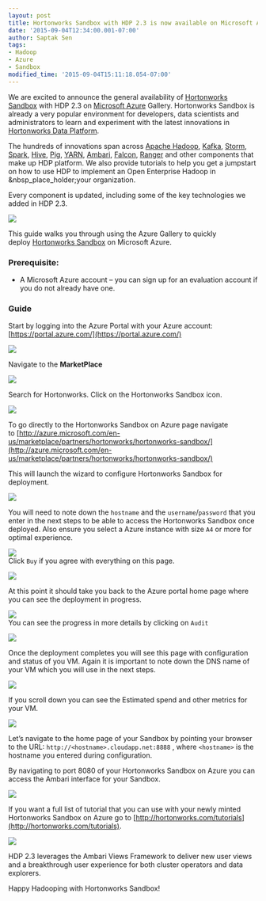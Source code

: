```yaml
---
layout: post
title: Hortonworks Sandbox with HDP 2.3 is now available on Microsoft Azure Gallery
date: '2015-09-04T12:34:00.001-07:00'
author: Saptak Sen
tags:
- Hadoop
- Azure
- Sandbox
modified_time: '2015-09-04T15:11:18.054-07:00'
---
```


We are excited to announce the general availability of [Hortonworks Sandbox](http://hortonworks.com/sandbox) with HDP 2.3 on [Microsoft Azure](http://azure.microsoft.com/en-us/) Gallery. Hortonworks Sandbox is already a very popular environment for developers, data scientists and administrators to learn and experiment with the latest innovations in [Hortonworks Data Platform](http://hortonworks.com/hdp).

The hundreds of innovations span across [Apache Hadoop](http://hortonworks.com/hadoop/), [Kafka](http://hortonworks.com/hadoop/kafka/), [Storm](http://hortonworks.com/hadoop/storm/), [Spark](http://hortonworks.com/hadoop/spark/), [Hive](http://hortonworks.com/hadoop/hive/), [Pig](http://hortonworks.com/hadoop/pig/), [YARN](http://hortonworks.com/hadoop/yarn/), [Ambari](http://hortonworks.com/hadoop/ambari/), [Falcon](http://hortonworks.com/hadoop/falcon/), [Ranger](http://hortonworks.com/hadoop/ranger/) and other components that make up HDP platform. We also provide tutorials to help you get a jumpstart on how to use HDP to implement an Open Enterprise Hadoop in &nbsp_place_holder;your organization.

Every component is updated, including some of the key technologies we added in HDP 2.3.

![](http://hortonworks.com/wp-content/uploads/2015/07/Asparagus-Chart.png)  


This guide walks you through using the Azure Gallery to quickly deploy [Hortonworks Sandbox](http://hortonworks.com/sandbox) on Microsoft Azure.

### Prerequisite:

  * A Microsoft Azure account – you can sign up for an evaluation account if you do not already have one.

### Guide

Start by logging into the Azure Portal with your Azure account: [https://portal.azure.com/](https://portal.azure.com/)

![](http://hortonassets.s3.amazonaws.com/tutorial/azure-sandbox/01.png)  


Navigate to the **MarketPlace** 

![](http://hortonassets.s3.amazonaws.com/tutorial/azure-sandbox/04.jpeg)  


Search for Hortonworks. Click on the Hortonworks Sandbox icon.

![](http://www.dropbox.com/s/ay9hehehqpdmyet/Screenshot%202015-09-03%2013.31.30.png?dl=1)  


To go directly to the Hortonworks Sandbox on Azure page navigate to [http://azure.microsoft.com/en-us/marketplace/partners/hortonworks/hortonworks-sandbox/](http://azure.microsoft.com/en-us/marketplace/partners/hortonworks/hortonworks-sandbox/)

This will launch the wizard to configure Hortonworks Sandbox for deployment.

![](http://www.dropbox.com/s/8t6ckv7iyac9v4c/Screenshot%202015-09-03%2013.31.58.png?dl=1)  

 You will need to note down the `hostname` and the `username`/`password` that you enter in the next steps to be able to access the Hortonworks Sandbox once deployed. Also ensure you select a Azure instance with size `A4` or more for optimal experience.

![](http://www.dropbox.com/s/jadtasw29wg42n6/Screenshot%202015-09-03%2013.32.52.png?dl=1)  
Click `Buy` if you agree with everything on this page.

![](http://www.dropbox.com/s/h7kc8i0wznm6v2a/Screenshot%202015-09-03%2013.33.10.png?dl=1)  

At this point it should take you back to the Azure portal home page where you can see the deployment in progress.

![](http://www.dropbox.com/s/8r9ucjjhrqew629/Screenshot%202015-09-03%2013.33.26.png?dl=1)  
You can see the progress in more details by clicking on `Audit`

![](http://www.dropbox.com/s/ky0iibwq6h73o80/Screenshot%202015-09-03%2013.36.06.png?dl=1)

Once the deployment completes you will see this page with configuration and status of you VM. Again it is important to note down the DNS name of your VM which you will use in the next steps.

![](http://www.dropbox.com/s/9niib0di7ucczs9/Screenshot%202015-09-03%2013.43.48.png?dl=1)  


If you scroll down you can see the Estimated spend and other metrics for your VM.

![](http://www.dropbox.com/s/ib277102ymza8zd/Screenshot%202015-09-03%2014.01.03.png?dl=1)  


Let’s navigate to the home page of your Sandbox by pointing your browser to the URL: `http://<hostname>.cloudapp.net:8888` , where `<hostname>` is the hostname you entered during configuration.


By navigating to port 8080 of your Hortonworks Sandbox on Azure you can access the Ambari interface for your Sandbox.

![](http://www.dropbox.com/s/l9u6iltfsuq1l13/Screenshot%202015-09-03%2014.03.46.png?dl=1)  


If you want a full list of tutorial that you can use with your newly minted Hortonworks Sandbox on Azure go to [http://hortonworks.com/tutorials](http://hortonworks.com/tutorials).

![](http://www.dropbox.com/s/4o9fx312v5qygn8/Screenshot%202015-09-03%2018.22.38.png?dl=1)  

HDP 2.3 leverages the Ambari Views Framework to deliver new user views and a breakthrough user experience for both cluster operators and data explorers.


Happy Hadooping with Hortonworks Sandbox!
